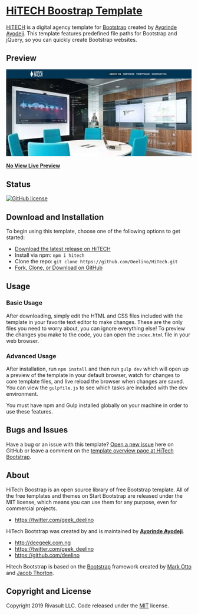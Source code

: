 # [HiTECH Boostrap Template](https://rivasult.com)

[HiTECH](http://rivasult.com) is a digital agency template for [Bootstrap](http://getbootstrap.com/) created by [Ayorinde Ayodeji](http://startbootstrap.com/). This template features predefined file paths for Bootstrap and jQuery, so you can quickly create Bootstrap websites.

## Preview

[![HiTECH Preview](https://github.com/deelino/HiTECH-Bootstrap/blob/master/hitech.JPG)](https://rivasult.com)

**[No View Live Preview](https://rivasult.com)**

## Status

[![GitHub license](https://img.shields.io/badge/license-MIT-blue.svg)](https://deegeek.com.ng)


## Download and Installation

To begin using this template, choose one of the following options to get started:
* [Download the latest release on HiTECH](https://rivasult.com)
* Install via npm: `npm i hitech`
* Clone the repo: `git clone https://github.com/Deelino/HiTech.git`
* [Fork, Clone, or Download on GitHub](https://github.com/Deelino/Hitech-bootstrap)

## Usage

### Basic Usage

After downloading, simply edit the HTML and CSS files included with the template in your favorite text editor to make changes. These are the only files you need to worry about, you can ignore everything else! To preview the changes you make to the code, you can open the `index.html` file in your web browser.

### Advanced Usage

After installation, run `npm install` and then run `gulp dev` which will open up a preview of the template in your default browser, watch for changes to core template files, and live reload the browser when changes are saved. You can view the `gulpfile.js` to see which tasks are included with the dev environment.

You must have npm and Gulp installed globally on your machine in order to use these features.

## Bugs and Issues

Have a bug or an issue with this template? [Open a new issue](https://github.com/deelino/HiTech-Bootstrap/issues) here on GitHub or leave a comment on the [template overview page at HiTech Bootstrap](https://deelino.github.io/HiTECH-Bootstrap/).

## About

HiTech Boostrap is an open source library of free Bootstrap template. All of the free templates and themes on Start Bootstrap are released under the MIT license, which means you can use them for any purpose, even for commercial projects.

* https://twitter.com/geek_deelino

HiTech Bootstrap was created by and is maintained by **[Ayorinde Ayodeji](https://rivasult.com/team/ayorinde-ayodeji)**.

* http://deegeek.com.ng
* https://twitter.com/geek_deelino
* https://github.com/deelino

Hitech Bootstrap is based on the [Bootstrap](http://getbootstrap.com/) framework created by [Mark Otto](https://twitter.com/mdo) and [Jacob Thorton](https://twitter.com/fat).

## Copyright and License

Copyright 2019 Rivasult LLC. Code released under the [MIT](https://github.com/Deelino) license.
